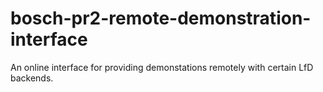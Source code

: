 bosch-pr2-remote-demonstration-interface
========================================

An online interface for providing demonstations remotely with certain LfD backends.